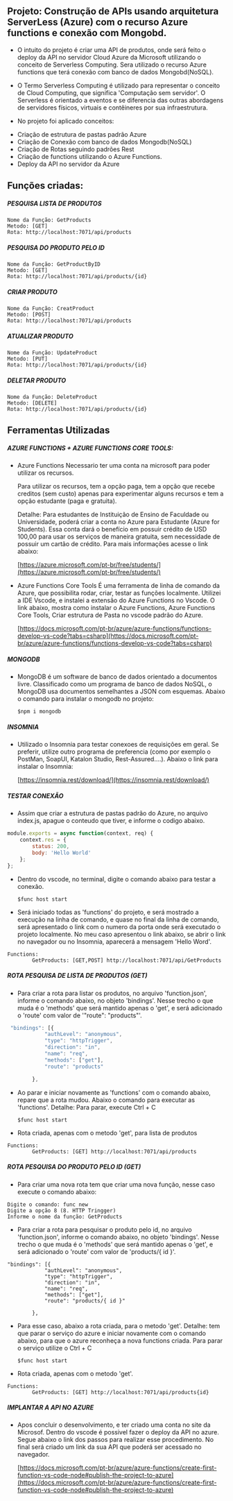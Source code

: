 ## Projeto: Construção de APIs usando arquitetura ServerLess (Azure) com o recurso Azure functions e conexão com Mongobd.

+ O intuito do projeto é criar uma API de produtos, onde será feito o deploy da API no servidor Cloud Azure da Microsoft utilizando o conceito de Serverless Computing. Sera utilizado o recurso Azure functions que terá conexão com banco de dados Mongobd(NoSQL).

+ O Termo Serverless Computing é utilizado para representar o conceito de Cloud Computing, que significa 'Computação sem servidor'. O Serverless é orientado a eventos e se diferencia das outras abordagens de servidores físicos, virtuais e contêineres por sua infraestrutura.

+ No projeto foi aplicado conceitos:
* Criação de estrutura de pastas padrão Azure
* Criação de Conexão com banco de dados Mongodb(NoSQL)
* Criação de Rotas seguindo padrões Rest
* Criação de functions utilizando o Azure Functions.
* Deploy da API no servidor da Azure

## Funções criadas:

##### PESQUISA LISTA DE PRODUTOS 

```
Nome da Função: GetProducts
Metodo: [GET]
Rota: http://localhost:7071/api/products
```

##### PESQUISA DO PRODUTO PELO ID 

```
Nome da Função: GetProductByID 
Metodo: [GET]
Rota: http://localhost:7071/api/products/{id}
```

##### CRIAR PRODUTO
```
Nome da Função: CreatProduct
Metodo: [POST]
Rota: http://localhost:7071/api/products
```

##### ATUALIZAR PRODUTO
```
Nome da Função: UpdateProduct
Metodo: [PUT]
Rota: http://localhost:7071/api/products/{id}
```

##### DELETAR PRODUTO
```
Nome da Função: DeleteProduct
Metodo: [DELETE] 
Rota: http://localhost:7071/api/products/{id}
```

## Ferramentas Utilizadas 

##### AZURE FUNCTIONS + AZURE FUNCTIONS CORE TOOLS: 

- Azure Functions
    Necessario ter uma conta na microsoft para poder utilizar os recursos.
    
    Para utilizar os recursos, tem a opção paga, tem a opção que recebe creditos (sem custo) apenas para experimentar alguns recursos e tem a opção estudante (paga e gratuita). 
    
    Detalhe: Para estudantes de Instituição de Ensino de Faculdade ou Universidade, poderá criar a conta no Azure para Estudante (Azure for Students). Essa conta dará o benefício em possuir crédito de USD 100,00 para usar os serviços de maneira gratuita, sem necessidade de possuir um cartão de crédito. Para mais informações acesse o link abaixo: 

    [https://azure.microsoft.com/pt-br/free/students/](https://azure.microsoft.com/pt-br/free/students/)

- Azure Functions Core Tools 
    É uma ferramenta de linha de comando da Azure, que possibilita rodar, criar, testar as funções localmente.
    Utilizei a IDE Vscode, e instalei a extensão do Azure Functions no Vscode.
    O link abaixo, mostra como instalar o Azure Functions, Azure Functions Core Tools, Criar estrutura de Pasta no vscode padrão do Azure.
    
    [https://docs.microsoft.com/pt-br/azure/azure-functions/functions-develop-vs-code?tabs=csharp](https://docs.microsoft.com/pt-br/azure/azure-functions/functions-develop-vs-code?tabs=csharp)


##### MONGODB

- MongoDB é um software de banco de dados orientado a documentos livre. Classificado como um programa de banco de dados NoSQL, o MongoDB usa documentos semelhantes a JSON com esquemas. Abaixo o comando para instalar o mongodb no projeto:

    `$npm i mongodb`

##### INSOMNIA

- Utilizado o Insomnia para testar conexoes de requisições em geral. Se preferir, utilize outro programa de preferencia (como por exemplo o PostMan, SoapUI, Katalon Studio, Rest-Assured....). Abaixo o link para instalar o Insomnia:

    [https://insomnia.rest/download/](https://insomnia.rest/download/)

##### TESTAR CONEXÃO

- Assim que criar a estrutura de pastas padrão do Azure, no arquivo index.js, apague o conteudo que tiver, e informe o codigo abaixo. 

```javascript
module.exports = async function(context, req) {
    context.res = {
        status: 200,
        body: 'Hello World'
    };
};
```

- Dentro do vscode, no terminal, digite o comando abaixo para testar a conexão.

    `$func host start`

- Será iniciado todas as 'functions' do projeto, e será mostrado a execução na linha de comando, e quase no final da linha de comando, será apresentado o link com o numero da porta onde será executado o projeto localmente. No meu caso apresentou o link abaixo, se abrir o link no navegador ou no Insomnia, aparecerá a mensagem 'Hello Word'.

```
Functions:
        GetProducts: [GET,POST] http://localhost:7071/api/GetProducts
```

##### ROTA PESQUISA DE LISTA DE PRODUTOS (GET)

- Para criar a rota para listar os produtos, no arquivo 'function.json', informe o comando abaixo, no objeto 'bindings'. Nesse trecho o que muda é o 'methods' que será mantido apenas o 'get', e será adicionado o 'route' com valor de '"route": "products"'.

```javascript
 "bindings": [{
            "authLevel": "anonymous",
            "type": "httpTrigger",
            "direction": "in",
            "name": "req",
            "methods": ["get"],
            "route": "products"

        },
```

- Ao parar e iniciar novamente as 'functions' com o comando abaixo, repare que a rota mudou. Abaixo o comando para executar as 'functions'. Detalhe: Para parar, execute Ctrl + C

    `$func host start`

- Rota criada, apenas com o metodo 'get', para lista de produtos

```
Functions:
        GetProducts: [GET] http://localhost:7071/api/products
```

##### ROTA PESQUISA DO PRODUTO PELO ID (GET)

- Para criar uma nova rota tem que criar uma nova função, nesse caso execute o comando abaixo:

```
Digite o comando: func new
Digite a opção 8 (8. HTTP Tringger)
Informe o nome da função: GetProducts
```

- Para criar a rota para pesquisar o produto pelo id, no arquivo 'function.json', informe o comando abaixo, no objeto 'bindings'.
Nesse trecho o que muda é o 'methods' que será mantido apenas o 'get', e será adicionado o 'route' com valor de 'products/{ id }'.

```
"bindings": [{
            "authLevel": "anonymous",
            "type": "httpTrigger",
            "direction": "in",
            "name": "req",
            "methods": ["get"],
            "route": "products/{ id }"

        },
```

- Para esse caso, abaixo a rota criada, para o metodo 'get'. Detalhe: tem que parar o serviço do azure e iniciar novamente com o comando abaixo, para que o azure reconheça a nova functions criada. Para parar o serviço utilize o Ctrl + C

    `$func host start`

- Rota criada, apenas com o metodo 'get'.

```
Functions:
        GetProducts: [GET] http://localhost:7071/api/products{id}
```

##### IMPLANTAR A API NO AZURE
- Apos concluir o desenvolvimento, e ter criado uma conta no site da Microsof. Dentro do vscode é possivel fazer o deploy da API no azure.
Segue abaixo o link dos passos para realizar esse procedimento. No final será criado um link da sua API que poderá ser acessado no navegador.

    [https://docs.microsoft.com/pt-br/azure/azure-functions/create-first-function-vs-code-node#publish-the-project-to-azure](https://docs.microsoft.com/pt-br/azure/azure-functions/create-first-function-vs-code-node#publish-the-project-to-azure)
    
